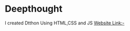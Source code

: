 # Deepthought
I created Dtthon Using HTML,CSS and JS
[Website Link:-](https://deepthought-kamisama.netlify.app/)
